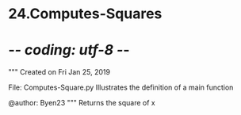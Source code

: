 # 24.Computes-Squares
# -*- coding: utf-8 -*-
"""
Created on Fri Jan 25, 2019

File: Computes-Square.py
Illustrates the definition of a main function

@author: Byen23
"""
Returns the square of x
